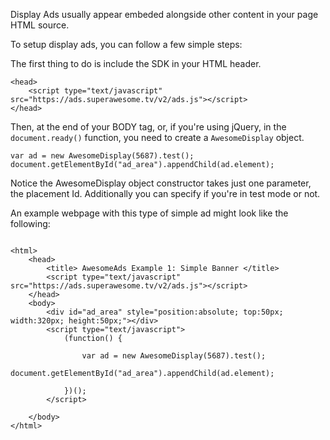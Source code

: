 Display Ads usually appear embeded alongside other content in your page HTML source.

To setup display ads, you can follow a few simple steps:

The first thing to do is include the SDK in your HTML header.

```
<head>
	<script type="text/javascript" src="https://ads.superawesome.tv/v2/ads.js"></script>
</head>

```

Then, at the end of your BODY tag, or, if you're using jQuery, in the `document.ready()` function, you need to create a `AwesomeDisplay` object.

```
var ad = new AwesomeDisplay(5687).test();
document.getElementById("ad_area").appendChild(ad.element);

```

Notice the AwesomeDisplay object constructor takes just one parameter, the placement Id. Additionally you can specify if you're in test mode or not. 

An example webpage with this type of simple ad might look like the following:

```

<html>
    <head>
        <title> AwesomeAds Example 1: Simple Banner </title>
        <script type="text/javascript" src="https://ads.superawesome.tv/v2/ads.js"></script>
    </head>
    <body>
        <div id="ad_area" style="position:absolute; top:50px; width:320px; height:50px;"></div>
        <script type="text/javascript">
            (function() {

                var ad = new AwesomeDisplay(5687).test();
                document.getElementById("ad_area").appendChild(ad.element);

            })();
        </script>

    </body>
</html>

```